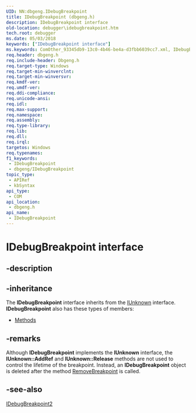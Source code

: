 ```yaml
---
UID: NN:dbgeng.IDebugBreakpoint
title: IDebugBreakpoint (dbgeng.h)
description: IDebugBreakpoint interface
old-location: debugger\idebugbreakpoint.htm
tech.root: debugger
ms.date: 05/03/2018
keywords: ["IDebugBreakpoint interface"]
ms.keywords: ComOther_93345db9-13c0-4b46-be4a-d3fbb6039cc7.xml, IDebugBreakpoint, IDebugBreakpoint interface [Windows Debugging], IDebugBreakpoint interface [Windows Debugging],described, dbgeng/IDebugBreakpoint, debugger.idebugbreakpoint
req.header: dbgeng.h
req.include-header: Dbgeng.h
req.target-type: Windows
req.target-min-winverclnt: 
req.target-min-winversvr: 
req.kmdf-ver: 
req.umdf-ver: 
req.ddi-compliance: 
req.unicode-ansi: 
req.idl: 
req.max-support: 
req.namespace: 
req.assembly: 
req.type-library: 
req.lib: 
req.dll: 
req.irql: 
targetos: Windows
req.typenames: 
f1_keywords:
 - IDebugBreakpoint
 - dbgeng/IDebugBreakpoint
topic_type:
 - APIRef
 - kbSyntax
api_type:
 - COM
api_location:
 - dbgeng.h
api_name:
 - IDebugBreakpoint
---
```


# IDebugBreakpoint interface


## -description

## -inheritance

The <b xmlns:loc="http://microsoft.com/wdcml/l10n">IDebugBreakpoint</b> interface inherits from the <a href="/windows/win32/api/unknwn/nn-unknwn-iunknown">IUnknown</a> interface. <b>IDebugBreakpoint</b> also has these types of members:
<ul>
<li><a href="https://docs.microsoft.com/">Methods</a></li>
</ul>

## -remarks

Although <b>IDebugBreakpoint</b> implements the <b>IUnknown</b> interface, the <b>IUnknown::AddRef</b> and <b>IUnknown::Release</b> methods are not used to control the lifetime of the breakpoint. Instead, an <b>IDebugBreakpoint</b> object is deleted after the method <a href="/windows-hardware/drivers/ddi/dbgeng/nf-dbgeng-idebugcontrol3-removebreakpoint">RemoveBreakpoint</a> is called.

## -see-also

<a href="/windows-hardware/drivers/ddi/dbgeng/nn-dbgeng-idebugbreakpoint2">IDebugBreakpoint2</a>
